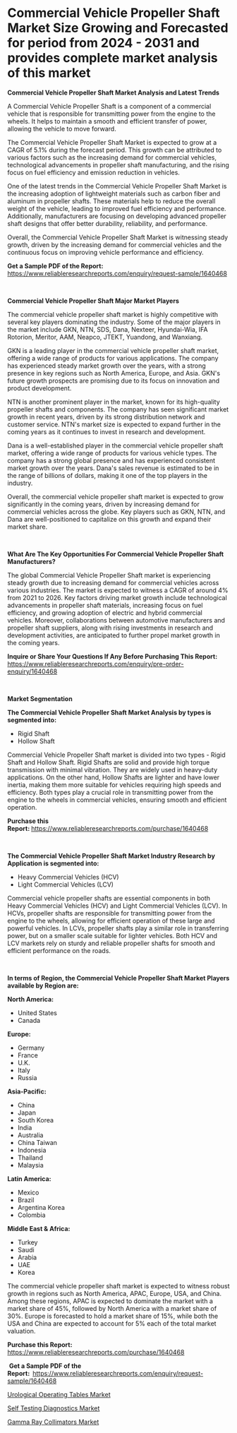 <p><h1>Commercial Vehicle Propeller Shaft Market Size Growing and Forecasted for period from 2024 - 2031 and provides complete market analysis of this market</h1></p><p><strong>Commercial Vehicle Propeller Shaft Market Analysis and Latest Trends</strong></p>
<p><p>A Commercial Vehicle Propeller Shaft is a component of a commercial vehicle that is responsible for transmitting power from the engine to the wheels. It helps to maintain a smooth and efficient transfer of power, allowing the vehicle to move forward.</p><p>The Commercial Vehicle Propeller Shaft Market is expected to grow at a CAGR of 5.1% during the forecast period. This growth can be attributed to various factors such as the increasing demand for commercial vehicles, technological advancements in propeller shaft manufacturing, and the rising focus on fuel efficiency and emission reduction in vehicles.</p><p>One of the latest trends in the Commercial Vehicle Propeller Shaft Market is the increasing adoption of lightweight materials such as carbon fiber and aluminum in propeller shafts. These materials help to reduce the overall weight of the vehicle, leading to improved fuel efficiency and performance. Additionally, manufacturers are focusing on developing advanced propeller shaft designs that offer better durability, reliability, and performance.</p><p>Overall, the Commercial Vehicle Propeller Shaft Market is witnessing steady growth, driven by the increasing demand for commercial vehicles and the continuous focus on improving vehicle performance and efficiency.</p></p>
<p><strong>Get a Sample PDF of the Report:&nbsp;</strong> <a href="https://www.reliableresearchreports.com/enquiry/request-sample/1640468">https://www.reliableresearchreports.com/enquiry/request-sample/1640468</a></p>
<p>&nbsp;</p>
<p><strong>Commercial Vehicle Propeller Shaft Major Market Players</strong></p>
<p><p>The commercial vehicle propeller shaft market is highly competitive with several key players dominating the industry. Some of the major players in the market include GKN, NTN, SDS, Dana, Nexteer, Hyundai-Wia, IFA Rotorion, Meritor, AAM, Neapco, JTEKT, Yuandong, and Wanxiang.</p><p>GKN is a leading player in the commercial vehicle propeller shaft market, offering a wide range of products for various applications. The company has experienced steady market growth over the years, with a strong presence in key regions such as North America, Europe, and Asia. GKN's future growth prospects are promising due to its focus on innovation and product development.</p><p>NTN is another prominent player in the market, known for its high-quality propeller shafts and components. The company has seen significant market growth in recent years, driven by its strong distribution network and customer service. NTN's market size is expected to expand further in the coming years as it continues to invest in research and development.</p><p>Dana is a well-established player in the commercial vehicle propeller shaft market, offering a wide range of products for various vehicle types. The company has a strong global presence and has experienced consistent market growth over the years. Dana's sales revenue is estimated to be in the range of billions of dollars, making it one of the top players in the industry.</p><p>Overall, the commercial vehicle propeller shaft market is expected to grow significantly in the coming years, driven by increasing demand for commercial vehicles across the globe. Key players such as GKN, NTN, and Dana are well-positioned to capitalize on this growth and expand their market share.</p></p>
<p>&nbsp;</p>
<p><strong>What Are The Key Opportunities For Commercial Vehicle Propeller Shaft Manufacturers?</strong></p>
<p><p>The global Commercial Vehicle Propeller Shaft market is experiencing steady growth due to increasing demand for commercial vehicles across various industries. The market is expected to witness a CAGR of around 4% from 2021 to 2026. Key factors driving market growth include technological advancements in propeller shaft materials, increasing focus on fuel efficiency, and growing adoption of electric and hybrid commercial vehicles. Moreover, collaborations between automotive manufacturers and propeller shaft suppliers, along with rising investments in research and development activities, are anticipated to further propel market growth in the coming years.</p></p>
<p><strong>Inquire or Share Your Questions If Any Before Purchasing This Report:</strong> <a href="https://www.reliableresearchreports.com/enquiry/pre-order-enquiry/1640468">https://www.reliableresearchreports.com/enquiry/pre-order-enquiry/1640468</a></p>
<p>&nbsp;</p>
<p><strong>Market Segmentation</strong></p>
<p><strong>The Commercial Vehicle Propeller Shaft Market Analysis by types is segmented into:</strong></p>
<p><ul><li>Rigid Shaft</li><li>Hollow Shaft</li></ul></p>
<p><p>Commercial Vehicle Propeller Shaft market is divided into two types - Rigid Shaft and Hollow Shaft. Rigid Shafts are solid and provide high torque transmission with minimal vibration. They are widely used in heavy-duty applications. On the other hand, Hollow Shafts are lighter and have lower inertia, making them more suitable for vehicles requiring high speeds and efficiency. Both types play a crucial role in transmitting power from the engine to the wheels in commercial vehicles, ensuring smooth and efficient operation.</p></p>
<p><strong>Purchase this Report:&nbsp;</strong><a href="https://www.reliableresearchreports.com/purchase/1640468">https://www.reliableresearchreports.com/purchase/1640468</a></p>
<p>&nbsp;</p>
<p><strong>The Commercial Vehicle Propeller Shaft Market Industry Research by Application is segmented into:</strong></p>
<p><ul><li>Heavy Commercial Vehicles (HCV)</li><li>Light Commercial Vehicles (LCV)</li></ul></p>
<p><p>Commercial vehicle propeller shafts are essential components in both Heavy Commercial Vehicles (HCV) and Light Commercial Vehicles (LCV). In HCVs, propeller shafts are responsible for transmitting power from the engine to the wheels, allowing for efficient operation of these large and powerful vehicles. In LCVs, propeller shafts play a similar role in transferring power, but on a smaller scale suitable for lighter vehicles. Both HCV and LCV markets rely on sturdy and reliable propeller shafts for smooth and efficient performance on the roads.</p></p>
<p>&nbsp;</p>
<p><strong>In terms of Region, the Commercial Vehicle Propeller Shaft Market Players available by Region are:</strong></p>
<p>
    <p> <strong> North America: </strong>
        <ul>
            <li>United States</li>
            <li>Canada</li>
        </ul>
        </p> 
    <p> <strong> Europe: </strong>
        <ul>
            <li>Germany</li>
            <li>France</li>
            <li>U.K.</li>
            <li>Italy</li>
            <li>Russia</li>
        </ul>
        </p> 
    <p> <strong> Asia-Pacific: </strong>
        <ul>
            <li>China</li>
            <li>Japan</li>
            <li>South Korea</li>
            <li>India</li>
            <li>Australia</li>
            <li>China Taiwan</li>
            <li>Indonesia</li>
            <li>Thailand</li>
            <li>Malaysia</li>
        </ul>
        </p> 
    <p> <strong> Latin America: </strong>
        <ul>
            <li>Mexico</li>
            <li>Brazil</li>
            <li>Argentina Korea</li>
            <li>Colombia</li>
        </ul>
        </p> 
    <p> <strong> Middle East & Africa: </strong>
        <ul>
            <li>Turkey</li>
            <li>Saudi</li>
            <li>Arabia</li>
            <li>UAE</li>
            <li>Korea</li>
        </ul>
    </p>
    </p>
<p><p>The commercial vehicle propeller shaft market is expected to witness robust growth in regions such as North America, APAC, Europe, USA, and China. Among these regions, APAC is expected to dominate the market with a market share of 45%, followed by North America with a market share of 30%. Europe is forecasted to hold a market share of 15%, while both the USA and China are expected to account for 5% each of the total market valuation.</p></p>
<p><strong>Purchase this Report: </strong><a href="https://www.reliableresearchreports.com/purchase/1640468">https://www.reliableresearchreports.com/purchase/1640468</a></p>
<p>&nbsp;<strong>Get a Sample PDF of the Report:&nbsp;&nbsp;</strong><a href="https://www.reliableresearchreports.com/enquiry/request-sample/1640468">https://www.reliableresearchreports.com/enquiry/request-sample/1640468</a></p>
<p><strong></strong></p>
<p><p><a href="https://view.publitas.com/reportprime-1/urological-operating-tables-market-research-report-forecasted-for-period-from-2023-2030-by-market-type-market-application-and-region/">Urological Operating Tables Market</a></p><p><a href="https://view.publitas.com/reportprime-1/self-testing-diagnostics-market-centers-on-aspects-such-as-market-growth-market-share-market-opportunity-and-projected-forecasts-spanning-from-2023-to-2030/">Self Testing Diagnostics Market</a></p><p><a href="https://view.publitas.com/reportprime-1/gamma-ray-collimators-market-research-report-forecasted-for-period-from-2023-2030-by-market-type-market-application-and-region/">Gamma Ray Collimators Market</a></p></p>